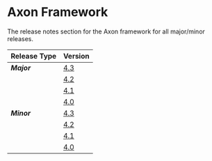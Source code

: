 # Axon Framework

The release notes section for the Axon framework for all major/minor releases.

| Release Type | Version |
| :--- | :--- |
| _**Major**_ | [4.3](rn-af-major-releases.md#release-4-3) |
|  | [4.2](rn-af-major-releases.md#release-4-2) |
|  | [4.1](rn-af-major-releases.md#release-4-1) |
|  | [4.0](rn-af-major-releases.md#release-4-0) |
| _**Minor**_ | [4.3](rn-af-minor-releases.md#release-4-3) |
|  | [4.2](rn-af-minor-releases.md#release-4-2) |
|  | [4.1](rn-af-minor-releases.md#release-4-1) |
|  | [4.0](rn-af-minor-releases.md#release-4-0) |
